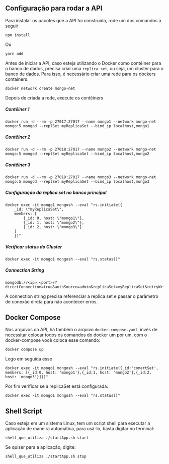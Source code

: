 ## Configuração para rodar a API

Para instalar os pacotes que a API foi construida, rode um dos comandos a seguir

    npm install

Ou

    yarn add

Antes de iniciar a API, caso esteja utilizando o Docker como contêiner para o banco de dados, precisa criar uma `replica set`, ou seja, um cluster para o banco de dados. Para isso, é necessário criar uma rede para os dockers containers.

    docker network create mongo-net

Depois de criada a rede, execute os contêiners

##### Contêiner 1
    docker run -d --rm -p 27017:27017 --name mongo1 --network mongo-net mongo:5 mongod --replSet myReplicaSet --bind_ip localhost,mongo1

##### Contêiner 2
    docker run -d --rm -p 27018:27017 --name mongo2 --network mongo-net mongo:5 mongod --replSet myReplicaSet --bind_ip localhost,mongo2

##### Contêiner 3
    docker run -d --rm -p 27019:27017 --name mongo3 --network mongo-net mongo:5 mongod --replSet myReplicaSet --bind_ip localhost,mongo3


##### Configuração da replica set no banco principal

    docker exec -it mongo1 mongosh --eval "rs.initiate({
        _id: \"myReplicaSet\",
        members: [
            {_id: 0, host: \"mongo1\"},
            {_id: 1, host: \"mongo2\"},
            {_id: 2, host: \"mongo3\"}
        ]
        })"

##### Verificar status do Cluster

    docker exec -it mongo1 mongosh --eval "rs.status()"


##### Connection String

    mongodb://<ip>:<port>/?directConnection=true&authSource=admin&replicaSet=myReplicaSet&retryWrites=true


A connection string precisa referenciar a replica set e passar o parâmetro de conexão direta para não acontecer erros.

## Docker Compose

Nos arquivos da API, há também o arquivo `docker-compose.yaml`, invés de necessitar colocar todos os comandos do docker um por um, com o docker-compose você coloca esse comando:

    docker compose up

Logo em seguida esse

    docker exec -it mongo1 mongosh --eval "rs.initiate({_id:'comartSet', members: [{_id:0, host: 'mongo1'},{_id:1, host: 'mongo2'},{_id:2, host: 'mongo3'}]})"

Por fim verificar se a replicaSet está configurada:

    docker exec -it mongo1 mongosh --eval "rs.status()"
    
## Shell Script

Caso esteja em um sistema Linux, tem um script shell para executar a aplicação de maneira automática, para usá-lo, basta digitar no terminal:
    
    shell_que_utiliza ./startApp.sh start
    
Se quiser para a aplicação, digite:
    
    shell_que_utiliza ./startApp.sh stop
    
 
